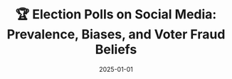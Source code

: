 ---
title: "🏆 Election Polls on Social Media: Prevalence, Biases, and Voter Fraud Beliefs"
collection: publications
date: 2025-01-01
year: 2025
venue: 'AAAI ICWSM&apos;25 (Best Paper Honorable Mention)'
paperurl: 'https://arxiv.org/abs/2405.11146'
resourceslug: no_resource
authors: 'S. Scarano, V. Vasudevan, M. Samory, K. Yang, J. Yang, and P.A. Grabowicz'
---